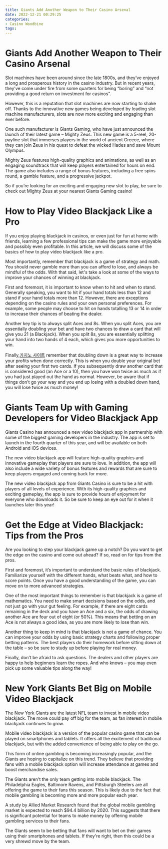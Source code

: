 ```yaml
---
title: Giants Add Another Weapon to Their Casino Arsenal
date: 2022-12-21 00:29:25
categories:
- Casino Woodbine
tags:
---
```



#  Giants Add Another Weapon to Their Casino Arsenal

Slot machines have been around since the late 1800s, and they’ve enjoyed a long and prosperous history in the casino industry. But in recent years, they’ve come under fire from some quarters for being “boring” and “not providing a good return on investment for casinos”.

However, this is a reputation that slot machines are now starting to shake off. Thanks to the innovative new games being developed by leading slot machine manufacturers, slots are now more exciting and engaging than ever before.

One such manufacturer is Giants Gaming, who have just announced the launch of their latest game – Mighty Zeus. This new game is a 5-reel, 20-payline slot that immerses players in the world of ancient Greece, where they can join Zeus in his quest to defeat the wicked Hades and save Mount Olympus.

Mighty Zeus features high-quality graphics and animations, as well as an engaging soundtrack that will keep players entertained for hours on end. The game also includes a range of bonus features, including a free spins round, a gamble feature, and a progressive jackpot.

So if you’re looking for an exciting and engaging new slot to play, be sure to check out Mighty Zeus at your nearest Giants Gaming casino!

#  How to Play Video Blackjack Like a Pro

If you enjoy playing blackjack in casinos, or even just for fun at home with friends, learning a few professional tips can make the game more enjoyable and possibly even profitable. In this article, we will discuss some of the basics of how to play video blackjack like a pro.

Most importantly, remember that blackjack is a game of strategy and math. You should never gamble more than you can afford to lose, and always be mindful of the odds. With that said, let's take a look at some of the ways to improve your chances of winning at blackjack.

First and foremost, it is important to know when to hit and when to stand. Generally speaking, you want to hit if your hand totals less than 12 and stand if your hand totals more than 12. However, there are exceptions depending on the casino rules and your own personal preferences. For example, some people may choose to hit on hands totalling 13 or 14 in order to increase their chances of beating the dealer.

Another key tip is to always split Aces and 8s. When you split Aces, you are essentially doubling your bet and have two chances to draw a card that will give you 21 (a Blackjack). When you split 8s, you are essentially splitting your hand into two hands of 4 each, which gives you more opportunities to win.

Finally,[카지노 사이트](https://choegocasino.com/) remember that doubling down is a great way to increase your profits when done correctly. This is when you double your original bet after seeing your first two cards. If you subsequently draw another card that is considered good (an Ace or a 10), then you have won twice as much as if you had just played out the hand as normal. However, be aware that if things don't go your way and you end up losing with a doubled down hand, you will lose twice as much money!

#  Giants Team Up with Gaming Developers for Video Blackjack App

Giants Casino has announced a new video blackjack app in partnership with some of the biggest gaming developers in the industry. The app is set to launch in the fourth quarter of this year, and will be available on both Android and iOS devices.

The new video blackjack app will feature high-quality graphics and innovative gameplay that players are sure to love. In addition, the app will also include a wide variety of bonus features and rewards that are sure to keep players engaged and coming back for more.

The new video blackjack app from Giants Casino is sure to be a hit with players of all levels of experience. With its high-quality graphics and exciting gameplay, the app is sure to provide hours of enjoyment for everyone who downloads it. So be sure to keep an eye out for it when it launches later this year!

#  Get the Edge at Video Blackjack: Tips from the Pros

Are you looking to step your blackjack game up a notch? Do you want to get the edge on the casino and come out ahead? If so, read on for tips from the pros. 

First and foremost, it’s important to understand the basic rules of blackjack. Familiarize yourself with the different hands, what beats what, and how to score points. Once you have a good understanding of the game, you can move on to more advanced strategies. 

One of the most important things to remember is that blackjack is a game of mathematics. You need to make smart decisions based on the odds, and not just go with your gut feeling. For example, if there are eight cards remaining in the deck and you have an Ace and a six, the odds of drawing another Ace are four out of eight (or 50%). This means that betting on an Ace is not always a good idea, as you are more likely to lose than win. 

Another thing to keep in mind is that blackjack is not a game of chance. You can improve your odds by using basic strategy charts and following proper betting patterns. The best players do their homework before sitting down at the table – so be sure to study up before playing for real money. 

Finally, don’t be afraid to ask questions. The dealers and other players are happy to help beginners learn the ropes. And who knows – you may even pick up some valuable tips along the way!

#  New York Giants Bet Big on Mobile Video Blackjack

The New York Giants are the latest NFL team to invest in mobile video blackjack. The move could pay off big for the team, as fan interest in mobile blackjack continues to grow.

Mobile video blackjack is a version of the popular casino game that can be played on smartphones and tablets. It offers all the excitement of traditional blackjack, but with the added convenience of being able to play on the go.

This form of online gambling is becoming increasingly popular, and the Giants are hoping to capitalize on this trend. They believe that providing fans with a mobile blackjack option will increase attendance at games and boost merchandise sales.

The Giants aren't the only team getting into mobile blackjack. The Philadelphia Eagles, Baltimore Ravens, and Pittsburgh Steelers are all offering the game to their fans this season. This is likely due to the fact that mobile gambling is becoming more and more popular each year.

A study by Allied Market Research found that the global mobile gambling market is expected to reach $94.4 billion by 2020. This suggests that there is significant potential for teams to make money by offering mobile gambling services to their fans.

The Giants seem to be betting that fans will want to bet on their games using their smartphones and tablets. If they're right, then this could be a very shrewd move by the team.